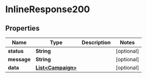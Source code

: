 
# InlineResponse200

## Properties
Name | Type | Description | Notes
------------ | ------------- | ------------- | -------------
**status** | **String** |  |  [optional]
**message** | **String** |  |  [optional]
**data** | [**List&lt;Campaign&gt;**](Campaign.md) |  |  [optional]



